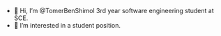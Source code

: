 - 👋 Hi, I’m @TomerBenShimol 3rd year software engineering student at SCE.
- 👀 I’m interested in a student position.
